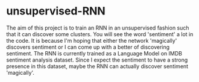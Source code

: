 # unsupervised-RNN
The aim of this project is to train an RNN in an unsupervised fashion such that it can discover some clusters.
You will see the word 'sentiment' a lot in the code. It is because I'm hoping that either the network 'magically' 
discovers sentiment or I can come up with a better of discovering sentiment. The RNN is currently trained as a Language
Model on IMDB sentiment analysis dataset. Since I expect the sentiment to have a strong presence in this dataset, maybe 
the RNN can actually discover sentiment 'magically'.
